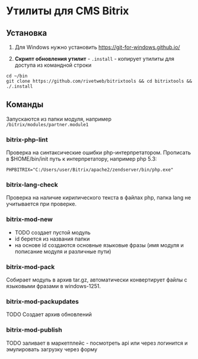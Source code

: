 
# Утилиты для CMS Bitrix

## Установка

1) Для Windows нужно установить https://git-for-windows.github.io/

2) **Скрипт обновления утилит** - `.install` - копирует утилиты для доступа из командной строки
```
cd ~/bin
git clone https://github.com/rivetweb/bitrixtools && cd bitrixtools && ./.install
```

## Команды

Запускаются из папки модуля, например `/bitrix/modules/partner.module1`

### bitrix-php-lint

Проверка на синтаксические ошибки php-интерпретатором. Прописать в $HOME/bin/init путь к интерпретатору, например php 5.3:
```
PHPBITRIX="C:/Users/user/Bitrix/apache2/zendserver/bin/php.exe"
```

### bitrix-lang-check

Проверка на наличие кирилического текста в файлах php, папка lang не учитывается при проверке.

### bitrix-mod-new

- TODO создает пустой модуль
- id берется из названия папки
- на основе id создаются основные языковые фразы (имя модуля и пописание модуля и различные пути)

### bitrix-mod-pack

Собирает модуль в архив tar.gz, автоматически конвертирует файлы с языковыми фразами в windows-1251.

### bitrix-mod-packupdates

TODO Создает архив обновлений

### bitrix-mod-publish

TODO заливает в маркетплейс - посмотреть api или через логинится и эмулировать загрузку через форму
